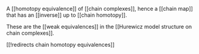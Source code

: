 
A [[homotopy equivalence]] of [[chain complexes]], hence a [[chain map]] that has an [[inverse]] up to [[chain homotopy]].

These are the [[weak equivalences]] in the [[Hurewicz model structure on chain complexes]].

[[!redirects chain homotopy equivalences]]


